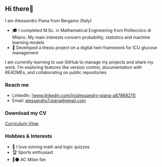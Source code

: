 ## Hi there👋

I am Alessandro Piana from Bergamo (Italy)
- 🎓 I completed M.Sc. in Mathematical Engineering from Politecnico di Milano. My main interests concern probability, statistics and machine learning models
- 💼 Developed a thesis project on a digital twin framework for ICU glucose management

I am currently learning to use GitHub to manage my projects and share my work. I'm exploring features like version control, documentation with READMEs, and collaborating on public repositories

### Reach me
- LinkedIn: [www.linkedin.com/in/alessandro-piana-a87868211]
- Email: alessandro7.piana@gmail.com

### Download my CV
[Curriculum Vitae](./CV_03.pdf)

### Hobbies & Interests
- 🧮 I love solving math and logic quizzes
- 🏆 Sports enthusiast
- 🔴⚫ AC Milan fan

<!--
**alepiana/alepiana** is a ✨ _special_ ✨ repository because its `README.md` (this file) appears on your GitHub profile.

Here are some ideas to get you started:

- 🔭 I’m currently working on ...
- 🌱 I’m currently learning ...
- 👯 I’m looking to collaborate on ...
- 🤔 I’m looking for help with ...
- 💬 Ask me about ...
- 📫 How to reach me: ...
- 😄 Pronouns: ...
- ⚡ Fun fact: ...
-->

